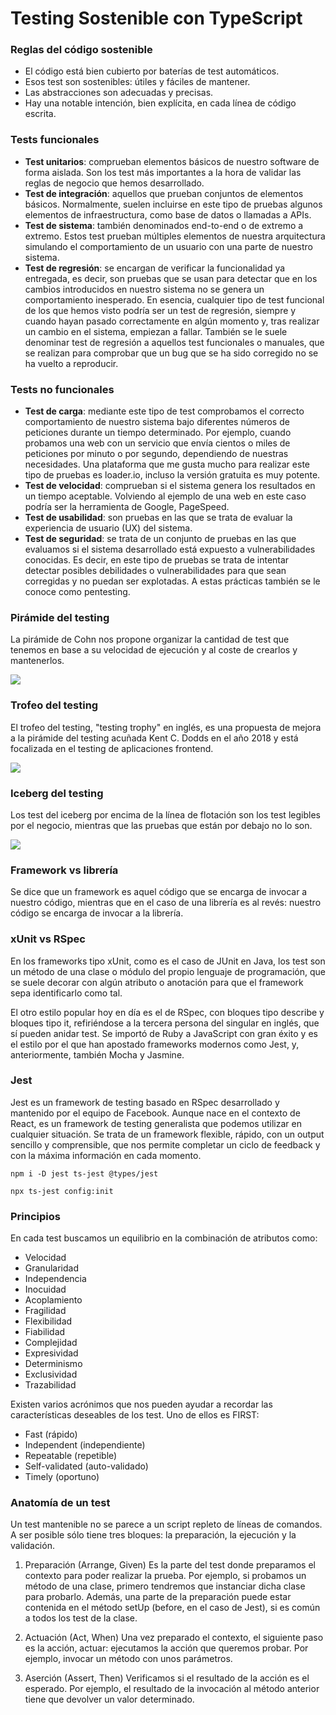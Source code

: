 # Testing Sostenible con TypeScript

### Reglas del código sostenible

- El código está bien cubierto por baterías de test automáticos.
- Esos test son sostenibles: útiles y fáciles de mantener.
- Las abstracciones son adecuadas y precisas.
- Hay una notable intención, bien explícita, en cada línea de código escrita.

### Tests funcionales

- **Test unitarios**: comprueban elementos básicos de nuestro software de forma aislada. Son los test más importantes a la hora de validar las reglas de negocio que hemos desarrollado.
- **Test de integración**: aquellos que prueban conjuntos de elementos básicos. Normalmente, suelen incluirse en este tipo de pruebas algunos elementos de infraestructura, como base de datos o llamadas a APIs.
- **Test de sistema**: también denominados end-to-end o de extremo a extremo. Estos test prueban múltiples elementos de nuestra arquitectura simulando el comportamiento de un usuario con una parte de nuestro sistema.   
- **Test de regresión**: se encargan de verificar la funcionalidad ya entregada, es decir, son pruebas que se usan para detectar que en los cambios introducidos en nuestro sistema no se genera un comportamiento inesperado. En esencia, cualquier tipo de test funcional de los que hemos visto podría ser un test de regresión, siempre y cuando hayan pasado correctamente en algún momento y, tras realizar un cambio en el sistema, empiezan a fallar. También se le suele denominar test de regresión a aquellos test funcionales o manuales, que se realizan para comprobar que un bug que se ha sido corregido no se ha vuelto a reproducir. 

### Tests no funcionales

- **Test de carga**: mediante este tipo de test comprobamos el correcto comportamiento de nuestro sistema bajo diferentes números de peticiones durante un tiempo determinado. Por ejemplo, cuando probamos una web con un servicio que envía cientos o miles de peticiones por minuto o por segundo, dependiendo de nuestras necesidades. Una plataforma que me gusta mucho para realizar este tipo de pruebas es loader.io, incluso la versión gratuita es muy potente.
- **Test de velocidad**: comprueban si el sistema genera los resultados en un tiempo aceptable. Volviendo al ejemplo de una web en este caso podría ser la herramienta de Google, PageSpeed.
- **Test de usabilidad**: son pruebas en las que se trata de evaluar la experiencia de usuario (UX) del sistema.
- **Test de seguridad**: se trata de un conjunto de pruebas en las que evaluamos si el sistema desarrollado está expuesto a vulnerabilidades conocidas. Es decir, en este tipo de pruebas se trata de intentar detectar posibles debilidades o vulnerabilidades para que sean corregidas y no puedan ser explotadas. A estas prácticas también se le conoce como pentesting.

### Pirámide del testing

La pirámide de Cohn nos propone organizar la cantidad de test que tenemos en base a su velocidad de ejecución y al coste de crearlos y mantenerlos.

![](https://cdn.fs.teachablecdn.com/b9B0acaKQAOreQaFhCnH)

### Trofeo del testing

El trofeo del testing, "testing trophy" en inglés, es una propuesta de mejora a la pirámide del testing acuñada Kent C. Dodds en el año 2018 y está focalizada en el testing de aplicaciones frontend.

![](https://cdn.fs.teachablecdn.com/InCnQ7w1RjW9pXbJpPFX)

### Iceberg del testing

Los test del iceberg por encima de la línea de flotación son los test legibles por el negocio, mientras que las pruebas que están por debajo no lo son.

![](https://cdn.fs.teachablecdn.com/mngqJSDqTMCvbVDGalBk)

### Framework vs librería

Se dice que un framework es aquel código que se encarga de invocar a nuestro código, mientras que en el caso de una librería es al revés: nuestro código se encarga de invocar a la librería.

### xUnit vs RSpec

En los frameworks tipo xUnit, como es el caso de JUnit en Java, los test son un método de una clase o módulo del propio lenguaje de programación, que se suele decorar con algún atributo o anotación para que el framework sepa identificarlo como tal.

El otro estilo popular hoy en día es el de RSpec, con bloques tipo describe y bloques tipo it, refiriéndose a la tercera persona del singular en inglés, que sí pueden anidar test. Se importó de Ruby a JavaScript con gran éxito y es el estilo por el que han apostado frameworks modernos como Jest, y, anteriormente, también Mocha y Jasmine.

### Jest

Jest es un framework de testing basado en RSpec desarrollado y mantenido por el equipo de Facebook. Aunque nace en el contexto de React, es un framework de testing generalista que podemos utilizar en cualquier situación. Se trata de un framework flexible, rápido, con un output sencillo y comprensible, que nos permite completar un ciclo de feedback y con la máxima información en cada momento.

```
npm i -D jest ts-jest @types/jest
```

```
npx ts-jest config:init
```

### Principios 

En cada test buscamos un equilibrio en la combinación de atributos como:

- Velocidad
- Granularidad
- Independencia
- Inocuidad
- Acoplamiento
- Fragilidad
- Flexibilidad
- Fiabilidad
- Complejidad
- Expresividad
- Determinismo
- Exclusividad
- Trazabilidad

Existen varios acrónimos que nos pueden ayudar a recordar las características deseables de los test. Uno de ellos es FIRST:

- Fast (rápido)
- Independent (independiente)
- Repeatable (repetible)
- Self-validated (auto-validado)
- Timely (oportuno)

### Anatomía de un test

Un test mantenible no se parece a un script repleto de líneas de comandos. A ser posible sólo tiene tres bloques: la preparación, la ejecución y la validación.

1. Preparación (Arrange, Given)
   Es la parte del test donde preparamos el contexto para poder realizar la prueba. Por ejemplo, si probamos un método de una clase, primero tendremos que instanciar dicha clase para probarlo. Además, una parte de la preparación puede estar contenida en el método setUp (before, en el caso de Jest), si es común a todos los test de la clase.

2. Actuación (Act, When)
   Una vez preparado el contexto, el siguiente paso es la acción, actuar: ejecutamos la acción que queremos probar. Por ejemplo, invocar un método con unos parámetros.

3. Aserción (Assert, Then)
   Verificamos si el resultado de la acción es el esperado. Por ejemplo, el resultado de la invocación al método anterior tiene que devolver un valor determinado.
